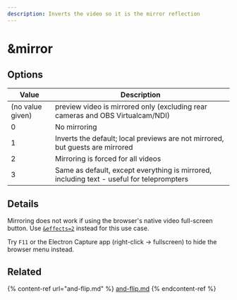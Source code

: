 ```yaml
---
description: Inverts the video so it is the mirror reflection
---
```


# \&mirror

## Options

| Value            | Description                                                                               |
| ---------------- | ----------------------------------------------------------------------------------------- |
| (no value given) | preview video is mirrored only (excluding rear cameras and OBS Virtualcam/NDI)            |
| 0                | No mirroring                                                                              |
| 1                | Inverts the default; local previews are not mirrored, but guests are mirrored             |
| 2                | Mirroring is forced for all videos                                                        |
| 3                | Same as default, except everything is mirrored, including text - useful for teleprompters |

## Details

Mirroring does not work if using the browser's native video full-screen button. Use [`&effects=2`](effects.md) instead for this use case.

Try `F11` or the Electron Capture app (right-click → fullscreen) to hide the browser menu instead.

## Related

{% content-ref url="and-flip.md" %}
[and-flip.md](and-flip.md)
{% endcontent-ref %}
